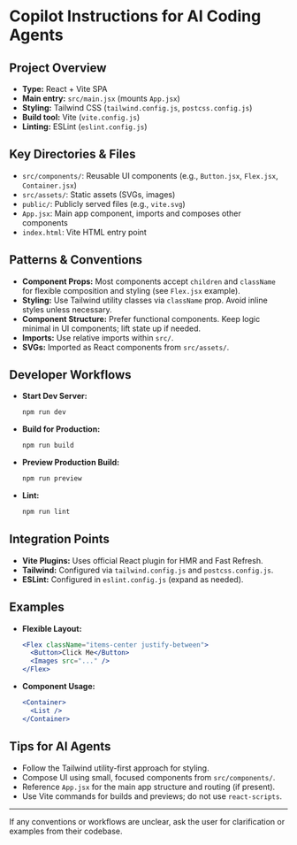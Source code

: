# Copilot Instructions for AI Coding Agents

## Project Overview
- **Type:** React + Vite SPA
- **Main entry:** `src/main.jsx` (mounts `App.jsx`)
- **Styling:** Tailwind CSS (`tailwind.config.js`, `postcss.config.js`)
- **Build tool:** Vite (`vite.config.js`)
- **Linting:** ESLint (`eslint.config.js`)

## Key Directories & Files
- `src/components/`: Reusable UI components (e.g., `Button.jsx`, `Flex.jsx`, `Container.jsx`)
- `src/assets/`: Static assets (SVGs, images)
- `public/`: Publicly served files (e.g., `vite.svg`)
- `App.jsx`: Main app component, imports and composes other components
- `index.html`: Vite HTML entry point

## Patterns & Conventions
- **Component Props:** Most components accept `children` and `className` for flexible composition and styling (see `Flex.jsx` example).
- **Styling:** Use Tailwind utility classes via `className` prop. Avoid inline styles unless necessary.
- **Component Structure:** Prefer functional components. Keep logic minimal in UI components; lift state up if needed.
- **Imports:** Use relative imports within `src/`.
- **SVGs:** Imported as React components from `src/assets/`.

## Developer Workflows
- **Start Dev Server:**
  ```powershell
  npm run dev
  ```
- **Build for Production:**
  ```powershell
  npm run build
  ```
- **Preview Production Build:**
  ```powershell
  npm run preview
  ```
- **Lint:**
  ```powershell
  npm run lint
  ```

## Integration Points
- **Vite Plugins:** Uses official React plugin for HMR and Fast Refresh.
- **Tailwind:** Configured via `tailwind.config.js` and `postcss.config.js`.
- **ESLint:** Configured in `eslint.config.js` (expand as needed).

## Examples
- **Flexible Layout:**
  ```jsx
  <Flex className="items-center justify-between">
    <Button>Click Me</Button>
    <Images src="..." />
  </Flex>
  ```
- **Component Usage:**
  ```jsx
  <Container>
    <List />
  </Container>
  ```

## Tips for AI Agents
- Follow the Tailwind utility-first approach for styling.
- Compose UI using small, focused components from `src/components/`.
- Reference `App.jsx` for the main app structure and routing (if present).
- Use Vite commands for builds and previews; do not use `react-scripts`.

---
If any conventions or workflows are unclear, ask the user for clarification or examples from their codebase.
